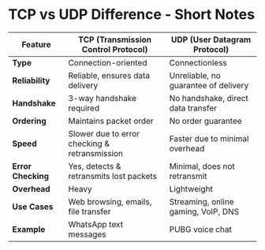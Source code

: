 
# TCP vs UDP Difference - Short Notes

| Feature            | TCP (Transmission Control Protocol)           | UDP (User Datagram Protocol)         |
| ------------------ | --------------------------------------------- | ------------------------------------ |
| **Type**           | Connection-oriented                           | Connectionless                       |
| **Reliability**    | Reliable, ensures data delivery               | Unreliable, no guarantee of delivery |
| **Handshake**      | 3-way handshake required                      | No handshake, direct data transfer   |
| **Ordering**       | Maintains packet order                        | No order guarantee                   |
| **Speed**          | Slower due to error checking & retransmission | Faster due to minimal overhead       |
| **Error Checking** | Yes, detects & retransmits lost packets       | Minimal, does not retransmit         |
| **Overhead**       | Heavy                                         | Lightweight                          |
| **Use Cases**      | Web browsing, emails, file transfer           | Streaming, online gaming, VoIP, DNS  |
| **Example**        | WhatsApp text messages                        | PUBG voice chat                      |
